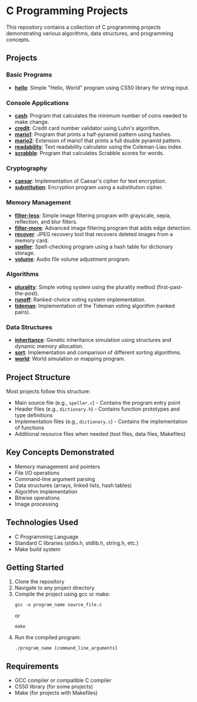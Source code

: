 # C Programming Projects

This repository contains a collection of C programming projects demonstrating various algorithms, data structures, and programming concepts.

## Projects

### Basic Programs
- **[hello](./hello/)**: Simple "Hello, World" program using CS50 library for string input.

### Console Applications
- **[cash](./cash/)**: Program that calculates the minimum number of coins needed to make change.
- **[credit](./credit/)**: Credit card number validator using Luhn's algorithm.
- **[mario1](./mario1/)**: Program that prints a half-pyramid pattern using hashes.
- **[mario2](./mario2/)**: Extension of mario1 that prints a full double pyramid pattern.
- **[readability](./readability/)**: Text readability calculator using the Coleman-Liau index.
- **[scrabble](./scrabble/)**: Program that calculates Scrabble scores for words.

### Cryptography
- **[caesar](./caesar/)**: Implementation of Caesar's cipher for text encryption.
- **[substitution](./substitution/)**: Encryption program using a substitution cipher.

### Memory Management
- **[filter-less](./filter-less/)**: Simple image filtering program with grayscale, sepia, reflection, and blur filters.
- **[filter-more](./filter-more/)**: Advanced image filtering program that adds edge detection.
- **[recover](./recover/)**: JPEG recovery tool that recovers deleted images from a memory card.
- **[speller](./speller/)**: Spell-checking program using a hash table for dictionary storage.
- **[volume](./volume/)**: Audio file volume adjustment program.

### Algorithms
- **[plurality](./plurality/)**: Simple voting system using the plurality method (first-past-the-post).
- **[runoff](./runoff/)**: Ranked-choice voting system implementation.
- **[tideman](./tideman/)**: Implementation of the Tideman voting algorithm (ranked pairs).

### Data Structures
- **[inheritance](./inheritance/)**: Genetic inheritance simulation using structures and dynamic memory allocation.
- **[sort](./sort/)**: Implementation and comparison of different sorting algorithms.
- **[world](./world/)**: World simulation or mapping program.

## Project Structure

Most projects follow this structure:
- Main source file (e.g., `speller.c`) - Contains the program entry point
- Header files (e.g., `dictionary.h`) - Contains function prototypes and type definitions
- Implementation files (e.g., `dictionary.c`) - Contains the implementation of functions
- Additional resource files when needed (test files, data files, Makefiles)

## Key Concepts Demonstrated

- Memory management and pointers
- File I/O operations
- Command-line argument parsing
- Data structures (arrays, linked lists, hash tables)
- Algorithm implementation
- Bitwise operations
- Image processing

## Technologies Used

- C Programming Language
- Standard C libraries (stdio.h, stdlib.h, string.h, etc.)
- Make build system

## Getting Started

1. Clone the repository
2. Navigate to any project directory
3. Compile the project using gcc or make:
   ```
   gcc -o program_name source_file.c
   ```
   or
   ```
   make
   ```
4. Run the compiled program:
   ```
   ./program_name [command_line_arguments]
   ```

## Requirements

- GCC compiler or compatible C compiler
- CS50 library (for some projects)
- Make (for projects with Makefiles) 